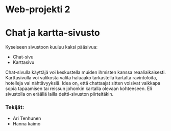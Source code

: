 # Web-projekti 2
# Chat ja kartta-sivusto

Kyseiseen sivustoon kuuluu kaksi pääsivua:

<ul>
  <li>Chat-sivu</li>
  <li>Karttasivu</li>
</ul>

Chat-sivulla käyttäjä voi keskustella muiden ihmisten kanssa reaaliaikaisesti. Karttasivulla voi valikosta valita haluaako tarkastella kartalta ravintoloita, hotelleja vai nähtävyyksiä. Idea on, että chattaajat sitten voisivat vaikkapa sopia tapaamisen tai reissun johonkin kartalla olevaan kohteeseen. Eli sivustolla on eräällä lailla deitti-sivuston piirteitäkin.

### Tekijät:
+ Ari Tenhunen
+ Hanna kaimo
